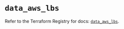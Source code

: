 # `data_aws_lbs`

Refer to the Terraform Registry for docs: [`data_aws_lbs`](https://registry.terraform.io/providers/hashicorp/aws/6.12.0/docs/data-sources/lbs).

